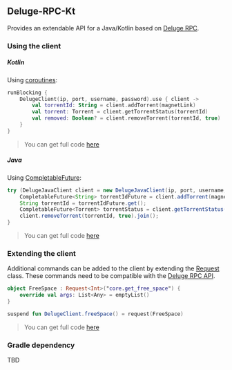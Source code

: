 ## Deluge-RPC-Kt
Provides an extendable API for a Java/Kotlin based on [Deluge RPC](https://deluge.readthedocs.io/en/develop/reference/rpc.html).

### Using the client

##### Kotlin
Using [coroutines](https://github.com/Kotlin/kotlinx.coroutines):
```kotlin
runBlocking {
    DelugeClient(ip, port, username, password).use { client ->
        val torrentId: String = client.addTorrent(magnetLink)
        val torrent: Torrent = client.getTorrentStatus(torrentId)
        val removed: Boolean? = client.removeTorrent(torrentId, true)
    }
}
```
> You can get full code [here](samples/src/main/kotlin/net/ickis/deluge/samples/SimpleClient.kt)
##### Java
Using [CompletableFuture](https://docs.oracle.com/javase/8/docs/api/java/util/concurrent/CompletableFuture.html):
```java
try (DelugeJavaClient client = new DelugeJavaClient(ip, port, username, password)) {
    CompletableFuture<String> torrentIdFuture = client.addTorrent(magnetLink);
    String torrentId = torrentIdFuture.get();
    CompletableFuture<Torrent> torrentStatus = client.getTorrentStatus(torrentId);
    client.removeTorrent(torrentId, true).join();
}
```
> You can get full code [here](samples/src/main/java/net/ickis/deluge/samples/SimpleClient.java)
### Extending the client

Additional commands can be added to the client by extending the [Request](src/main/kotlin/net/ickis/deluge/request/Request.kt) class.
These commands need to be compatible with the [Deluge RPC API](https://deluge.readthedocs.io/en/develop/reference/api.html).

```kotlin
object FreeSpace : Request<Int>("core.get_free_space") {
    override val args: List<Any> = emptyList()
}

suspend fun DelugeClient.freeSpace() = request(FreeSpace)
```
> You can get full code [here](samples/src/main/kotlin/net/ickis/deluge/samples/ExtendingTheClient.kt)
### Gradle dependency
TBD
